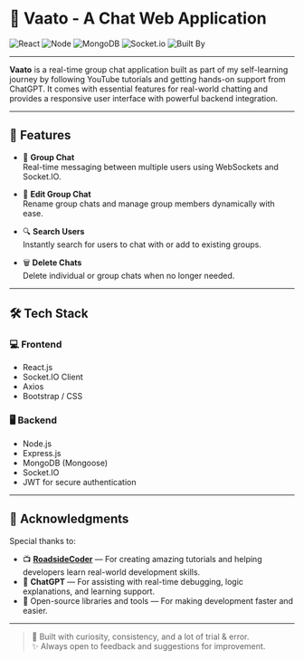 # 💬 Vaato - A Chat Web Application

![React](https://img.shields.io/badge/Frontend-ReactJS-blue?logo=react)
![Node](https://img.shields.io/badge/Backend-Node.js-green?logo=node.js)
![MongoDB](https://img.shields.io/badge/Database-MongoDB-brightgreen?logo=mongodb)
![Socket.io](https://img.shields.io/badge/Real--Time-Socket.io-black?logo=socket.io)
![Built By](https://img.shields.io/badge/Built%20By-YouTube%20%2B%20ChatGPT-red)

---

**Vaato** is a real-time group chat application built as part of my self-learning journey by following YouTube tutorials and getting hands-on support from ChatGPT. It comes with essential features for real-world chatting and provides a responsive user interface with powerful backend integration.

---

## 🚀 Features

- 👥 **Group Chat**  
  Real-time messaging between multiple users using WebSockets and Socket.IO.

- 📝 **Edit Group Chat**  
  Rename group chats and manage group members dynamically with ease.

- 🔍 **Search Users**  
  Instantly search for users to chat with or add to existing groups.

- 🗑️ **Delete Chats**  
  Delete individual or group chats when no longer needed.

---

## 🛠️ Tech Stack

### 💻 Frontend
- React.js  
- Socket.IO Client  
- Axios  
- Bootstrap / CSS

### 🖥️ Backend
- Node.js  
- Express.js  
- MongoDB (Mongoose)  
- Socket.IO  
- JWT for secure authentication

---

## 🙌 Acknowledgments

Special thanks to:

- 📺 **[RoadsideCoder](https://www.youtube.com/@RoadsideCoder)** — For creating amazing tutorials and helping developers learn real-world development skills.
- 🤖 **ChatGPT** — For assisting with real-time debugging, logic explanations, and learning support.
- 🧰 Open-source libraries and tools — For making development faster and easier.

---

> 🔧 Built with curiosity, consistency, and a lot of trial & error.  
> ✨ Always open to feedback and suggestions for improvement.

